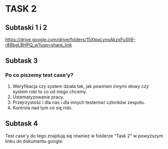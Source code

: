 # TASK 2
## Subtaski 1 i 2
https://drive.google.com/drive/folders/15XtpxLynoAkzxFuSIl9-r88bgLBHPQ_w?usp=share_link
## Subtask 3
### Po co piszemy test case’y?
1. Weryfikacja czy system działa tak, jak powinien innymi słowy czy system robi to co od niego chcemy.
2. Ustematyzowanie pracy.
3. Przejrzystość i dla nas i dla innych testerów/ członków zespołu.
4. Kontrola nad tym co się robi.
  ## Subtask 4
 Test case'y do tego znajdują się również w folderze "Task 2" w powyższym linku do dokumentu google.
